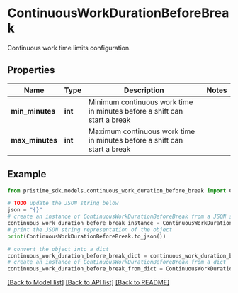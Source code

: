 # ContinuousWorkDurationBeforeBreak

Continuous work time limits configuration.

## Properties

Name | Type | Description | Notes
------------ | ------------- | ------------- | -------------
**min_minutes** | **int** | Minimum continuous work time in minutes before a shift can start a break | 
**max_minutes** | **int** | Maximum continuous work time in minutes before a shift can start a break | 

## Example

```python
from pristime_sdk.models.continuous_work_duration_before_break import ContinuousWorkDurationBeforeBreak

# TODO update the JSON string below
json = "{}"
# create an instance of ContinuousWorkDurationBeforeBreak from a JSON string
continuous_work_duration_before_break_instance = ContinuousWorkDurationBeforeBreak.from_json(json)
# print the JSON string representation of the object
print(ContinuousWorkDurationBeforeBreak.to_json())

# convert the object into a dict
continuous_work_duration_before_break_dict = continuous_work_duration_before_break_instance.to_dict()
# create an instance of ContinuousWorkDurationBeforeBreak from a dict
continuous_work_duration_before_break_from_dict = ContinuousWorkDurationBeforeBreak.from_dict(continuous_work_duration_before_break_dict)
```
[[Back to Model list]](../README.md#documentation-for-models) [[Back to API list]](../README.md#documentation-for-api-endpoints) [[Back to README]](../README.md)


